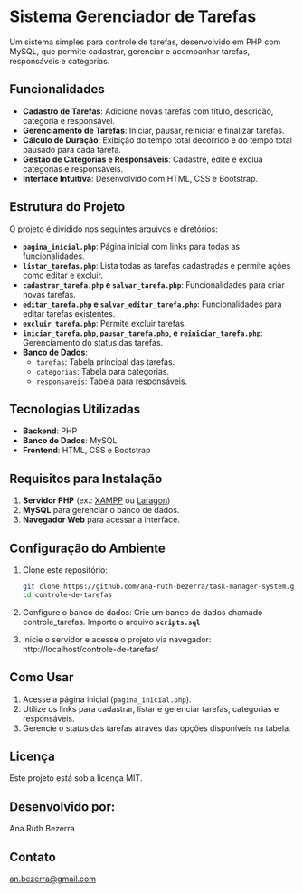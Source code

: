 # Sistema Gerenciador de Tarefas

Um sistema simples para controle de tarefas, desenvolvido em PHP com MySQL, que permite cadastrar, gerenciar e acompanhar tarefas, responsáveis e categorias.

## Funcionalidades

- **Cadastro de Tarefas**: Adicione novas tarefas com título, descrição, categoria e responsável.
- **Gerenciamento de Tarefas**: Iniciar, pausar, reiniciar e finalizar tarefas.
- **Cálculo de Duração**: Exibição do tempo total decorrido e do tempo total pausado para cada tarefa.
- **Gestão de Categorias e Responsáveis**: Cadastre, edite e exclua categorias e responsáveis.
- **Interface Intuitiva**: Desenvolvido com HTML, CSS e Bootstrap.

## Estrutura do Projeto

O projeto é dividido nos seguintes arquivos e diretórios:

- **`pagina_inicial.php`**: Página inicial com links para todas as funcionalidades.
- **`listar_tarefas.php`**: Lista todas as tarefas cadastradas e permite ações como editar e excluir.
- **`cadastrar_tarefa.php` e `salvar_tarefa.php`**: Funcionalidades para criar novas tarefas.
- **`editar_tarefa.php` e `salvar_editar_tarefa.php`**: Funcionalidades para editar tarefas existentes.
- **`excluir_tarefa.php`**: Permite excluir tarefas.
- **`iniciar_tarefa.php`, `pausar_tarefa.php`, e `reiniciar_tarefa.php`**: Gerenciamento do status das tarefas.
- **Banco de Dados**:
  - `tarefas`: Tabela principal das tarefas.
  - `categorias`: Tabela para categorias.
  - `responsaveis`: Tabela para responsáveis.

## Tecnologias Utilizadas

- **Backend**: PHP
- **Banco de Dados**: MySQL
- **Frontend**: HTML, CSS e Bootstrap

## Requisitos para Instalação

1. **Servidor PHP** (ex.: [XAMPP](https://www.apachefriends.org/) ou [Laragon](https://laragon.org/))
2. **MySQL** para gerenciar o banco de dados.
3. **Navegador Web** para acessar a interface.

## Configuração do Ambiente

1. Clone este repositório:
   ```bash
   git clone https://github.com/ana-ruth-bezerra/task-manager-system.git
   cd controle-de-tarefas
2. Configure o banco de dados:
  Crie um banco de dados chamado controle_tarefas.
  Importe o arquivo **`scripts.sql`**

3. Inicie o servidor e acesse o projeto via navegador:
  http://localhost/controle-de-tarefas/

## Como Usar

1. Acesse a página inicial (`pagina_inicial.php`).
2. Utilize os links para cadastrar, listar e gerenciar tarefas, categorias e responsáveis.
3. Gerencie o status das tarefas através das opções disponíveis na tabela.

## Licença

  Este projeto está sob a licença MIT.

## Desenvolvido por:
  Ana Ruth Bezerra

## Contato

  an.bezerra@gmail.com
